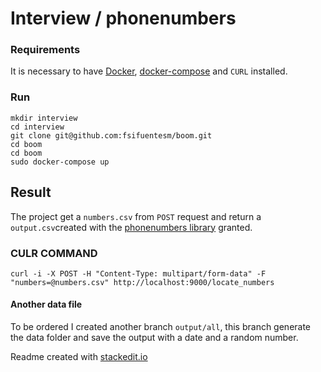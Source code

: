 # Interview / phonenumbers

### Requirements

It is necessary to have 
[Docker](https://docs.docker.com/), 
[docker-compose](https://docs.docker.com/compose/install/) and
`CURL`
installed.

### Run

```
mkdir interview
cd interview
git clone git@github.com:fsifuentesm/boom.git
cd boom
cd boom
sudo docker-compose up
```
## Result
The project get a `numbers.csv` from `POST` request and return a `output.csv`created with the [phonenumbers library](https://pypi.org/project/phonenumbers/) granted.

### CULR COMMAND
```
curl -i -X POST -H "Content-Type: multipart/form-data" -F "numbers=@numbers.csv" http://localhost:9000/locate_numbers
```

#### Another data file

To be ordered I created another branch `output/all`, this branch
generate the data folder and save the output with a date and a
random number.

Readme created with [stackedit.io](https://stackedit.io/app#)

